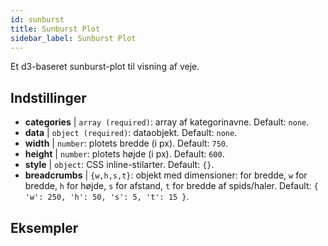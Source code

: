 ```yaml
---
id: sunburst
title: Sunburst Plot
sidebar_label: Sunburst Plot
---
```


Et d3-baseret sunburst-plot til visning af veje.

## Indstillinger

* __categories__ | `array (required)`: array af kategorinavne. Default: `none`.
* __data__ | `object (required)`: dataobjekt. Default: `none`.
* __width__ | `number`: plotets bredde (i px). Default: `750`.
* __height__ | `number`: plotets højde (i px). Default: `600`.
* __style__ | `object`: CSS inline-stilarter. Default: `{}`.
* __breadcrumbs__ | `{w,h,s,t}`: objekt med dimensioner: for bredde, `w` for bredde, `h` for højde, `s` for afstand, `t` for bredde af spids/haler. Default: `{
  'w': 250,
  'h': 50,
  's': 5,
  't': 15
}`.


## Eksempler

```jsx live

```


